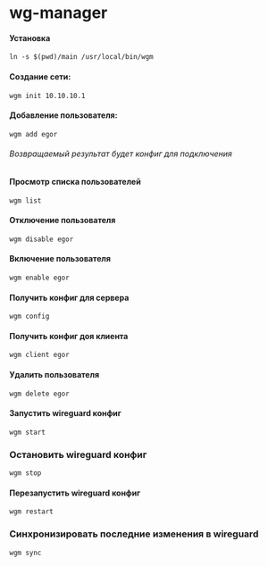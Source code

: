 # wg-manager

#### Установка

    ln -s $(pwd)/main /usr/local/bin/wgm

#### Создание сети:

    wgm init 10.10.10.1

#### Добавление пользователя:

    wgm add egor

###### Возвращаемый результат будет конфиг для подключения

#### Просмотр списка пользователей

    wgm list
    
#### Отключение пользователя

    wgm disable egor
    
#### Включение пользователя

    wgm enable egor
    
#### Получить конфиг для сервера

    wgm config
    
#### Получить конфиг доя клиента

    wgm client egor

#### Удалить пользователя

    wgm delete egor
    
#### Запустить wireguard конфиг

    wgm start
    
### Остановить wireguard конфиг

    wgm stop
    
#### Перезапустить wireguard конфиг

    wgm restart
    
### Синхронизировать последние изменения в wireguard

    wgm sync
    